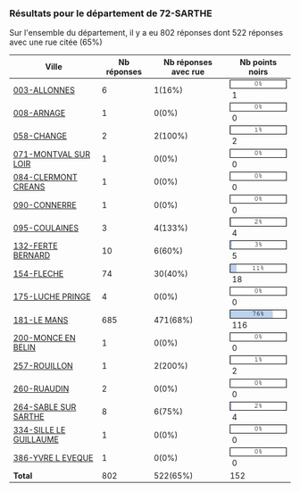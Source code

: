 ### Résultats pour le département de 72-SARTHE

Sur l'ensemble du département, il y a eu 802 réponses dont 522 réponses avec une rue citée (65%)

| Ville | Nb réponses | Nb réponses avec rue | Nb points noirs |
|-------------|-------------|----------------------|-----------------|
|<a href='003-ALLONNES.md'>003-ALLONNES</a>|6|1(16%)|<img src="../../img/bar_0.gif" />&nbsp;1|
|<a href='008-ARNAGE.md'>008-ARNAGE</a>|1|0(0%)|<img src="../../img/bar_0.gif" />&nbsp;0|
|<a href='058-CHANGE.md'>058-CHANGE</a>|2|2(100%)|<img src="../../img/bar_1.gif" />&nbsp;2|
|<a href='071-MONTVAL SUR LOIR.md'>071-MONTVAL SUR LOIR</a>|1|0(0%)|<img src="../../img/bar_0.gif" />&nbsp;0|
|<a href='084-CLERMONT CREANS.md'>084-CLERMONT CREANS</a>|1|0(0%)|<img src="../../img/bar_0.gif" />&nbsp;0|
|<a href='090-CONNERRE.md'>090-CONNERRE</a>|1|0(0%)|<img src="../../img/bar_0.gif" />&nbsp;0|
|<a href='095-COULAINES.md'>095-COULAINES</a>|3|4(133%)|<img src="../../img/bar_2.gif" />&nbsp;4|
|<a href='132-FERTE BERNARD.md'>132-FERTE BERNARD</a>|10|6(60%)|<img src="../../img/bar_3.gif" />&nbsp;5|
|<a href='154-FLECHE.md'>154-FLECHE</a>|74|30(40%)|<img src="../../img/bar_11.gif" />&nbsp;18|
|<a href='175-LUCHE PRINGE.md'>175-LUCHE PRINGE</a>|4|0(0%)|<img src="../../img/bar_0.gif" />&nbsp;0|
|<a href='181-LE MANS.md'>181-LE MANS</a>|685|471(68%)|<img src="../../img/bar_76.gif" />&nbsp;116|
|<a href='200-MONCE EN BELIN.md'>200-MONCE EN BELIN</a>|1|0(0%)|<img src="../../img/bar_0.gif" />&nbsp;0|
|<a href='257-ROUILLON.md'>257-ROUILLON</a>|1|2(200%)|<img src="../../img/bar_1.gif" />&nbsp;2|
|<a href='260-RUAUDIN.md'>260-RUAUDIN</a>|2|0(0%)|<img src="../../img/bar_0.gif" />&nbsp;0|
|<a href='264-SABLE SUR SARTHE.md'>264-SABLE SUR SARTHE</a>|8|6(75%)|<img src="../../img/bar_2.gif" />&nbsp;4|
|<a href='334-SILLE LE GUILLAUME.md'>334-SILLE LE GUILLAUME</a>|1|0(0%)|<img src="../../img/bar_0.gif" />&nbsp;0|
|<a href='386-YVRE L EVEQUE.md'>386-YVRE L EVEQUE</a>|1|0(0%)|<img src="../../img/bar_0.gif" />&nbsp;0|
| **Total** |802|522(65%)|152|
